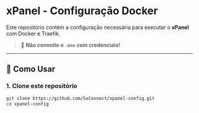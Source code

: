 # xPanel - Configuração Docker

Este repositório contém a configuração necessária para executar o **xPanel** com Docker e Traefik.

> 🔐 **Não commite o `.env` com credenciais!**

---

## 🚀 Como Usar

### 1. Clone este repositório

```bash
git clone https://github.com/SxConnect/xpanel-config.git
cd xpanel-config
